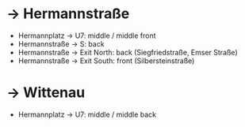 # → Hermannstraße

* Hermannplatz → U7: middle / middle front
* Hermannstraße → S: back
* Hermannstraße → Exit North: back (Siegfriedstraße, Emser Straße)
* Hermannstraße → Exit South: front (Silbersteinstraße)

# → Wittenau

* Hermannplatz → U7: middle / middle back

